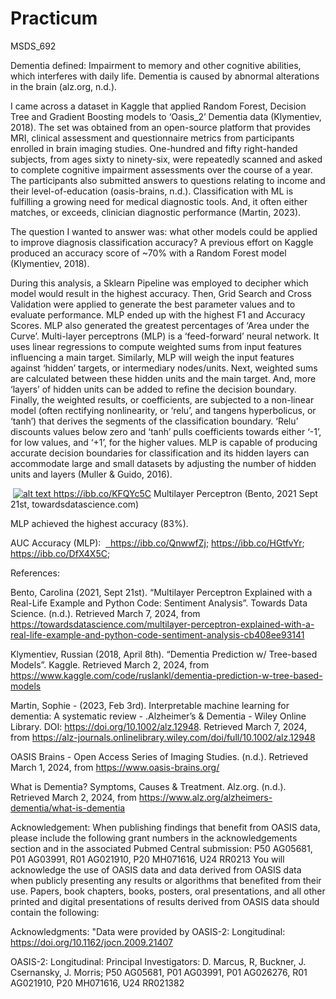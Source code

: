 # Practicum
MSDS_692

Dementia defined: Impairment to memory and other cognitive abilities, which interferes with daily life. Dementia is caused by abnormal alterations in the brain (alz.org, n.d.).

I came across a dataset in Kaggle that applied Random Forest, Decision Tree and Gradient Boosting models to ‘Oasis_2’ Dementia data (Klymentiev, 2018). The set was obtained from an open-source platform that provides MRI, clinical assessment and questionnaire metrics from participants enrolled in brain imaging studies. One-hundred and fifty right-handed subjects, from ages sixty to ninety-six, were repeatedly scanned and asked to complete cognitive impairment assessments over the course of a year. The participants also submitted answers to questions relating to income and their level-of-education (oasis-brains, n.d.).  Classification with ML is fulfilling a growing need for medical diagnostic tools. And, it often either matches, or exceeds, clinician diagnostic performance (Martin, 2023).

The question I wanted to answer was: what other models could be applied to improve diagnosis classification accuracy? A previous effort on Kaggle produced an accuracy score of ~70% with a Random Forest model (Klymentiev, 2018). 

During this analysis, a Sklearn Pipeline was employed to decipher which model would result in the highest accuracy. Then, Grid Search and Cross Validation were applied to generate the best parameter values and to evaluate performance.  MLP ended up with the highest F1 and Accuracy Scores. MLP also generated the greatest percentages of ‘Area under the Curve’.
Multi-layer perceptrons (MLP) is a ‘feed-forward’ neural network. It uses linear regressions to compute weighted sums from input features influencing a main target. Similarly, MLP will weigh the input features against ‘hidden’ targets, or intermediary nodes/units. Next, weighted sums are calculated between these hidden units and the main target. And, more ‘layers’ of hidden units can be added to refine the decision boundary.  Finally, the weighted results, or coefficients, are subjected to a non-linear model (often rectifying nonlinearity, or ‘relu’, and tangens hyperbolicus, or ‘tanh’) that derives the segments of the classification boundary. ‘Relu’ discounts values below zero and ‘tanh’ pulls coefficients towards either ‘-1’, for low values, and ‘+1’, for the higher values. MLP is capable of producing accurate decision boundaries for classification and its hidden layers can accommodate large and small datasets by adjusting the number of hidden units and layers (Muller & Guido, 2016).  

<img src="C://Users//Brain//Downloads//Picture4.png" class="img-responsive" alt=""> </div>
<a href="Picture4.jpg">
![alt text]([https://ibb.co/KFQYc5C])
https://ibb.co/KFQYc5C
Multilayer Perceptron (Bento, 2021 Sept 21st, towardsdatascience.com)

MLP achieved the highest accuracy (83%).

AUC Accuracy (MLP):
<img src="C://Users/Brain/Downloads//Picture5.png" class="img-responsive" alt=""> </div>
<a href="Picture5.jpg">
<img src="C://Users/Brain/Downloads//Picture6.png" class="img-responsive" alt=""> </div>
<a href="Picture6.jpg">
<img src="C://Users/Brain/Downloads//Picture6.png" class="img-responsive" alt=""> </div>
<a href="Picture7.jpg">
https://ibb.co/QnwwfZj;
https://ibb.co/HGtfvYr;
https://ibb.co/DfX4X5C;


References:

Bento, Carolina (2021, Sept 21st). “Multilayer Perceptron Explained with a Real-Life Example and Python Code: Sentiment Analysis”. Towards Data Science. (n.d.). Retrieved March 7, 2024, from https://towardsdatascience.com/multilayer-perceptron-explained-with-a-real-life-example-and-python-code-sentiment-analysis-cb408ee93141

Klymentiev, Russian (2018, April 8th). “Dementia Prediction w/ Tree-based Models”. Kaggle. Retrieved March 2, 2024, from https://www.kaggle.com/code/ruslankl/dementia-prediction-w-tree-based-models

Martin, Sophie - (2023, Feb 3rd). Interpretable machine learning for dementia: A systematic review - .Alzheimer’s & Dementia - Wiley Online Library. DOI: https://doi.org/10.1002/alz.12948. Retrieved March 7, 2024, from https://alz-journals.onlinelibrary.wiley.com/doi/full/10.1002/alz.12948

OASIS Brains - Open Access Series of Imaging Studies. (n.d.). Retrieved March 1, 2024, from https://www.oasis-brains.org/

What is Dementia? Symptoms, Causes & Treatment. Alz.org. (n.d.). Retrieved March 2, 2024, from https://www.alz.org/alzheimers-dementia/what-is-dementia


Acknowledgement:
  When publishing findings that benefit from OASIS data, please include the following grant numbers in the acknowledgements section and in the associated Pubmed Central submission: P50 AG05681, P01 AG03991, R01 AG021910, P20 MH071616, U24 RR0213
You will acknowledge the use of OASIS data and data derived from OASIS data when publicly presenting any results or algorithms that benefited from their use. Papers, book chapters, books, posters, oral presentations, and all other printed and digital presentations of results derived from OASIS data should contain the following:

  Acknowledgments: "Data were provided by OASIS-2: Longitudinal: https://doi.org/10.1162/jocn.2009.21407

  OASIS-2: Longitudinal: Principal Investigators: D. Marcus, R, Buckner, J. Csernansky, J. Morris; P50 AG05681, P01 AG03991, P01 AG026276, R01 AG021910, P20 MH071616, U24 RR021382

